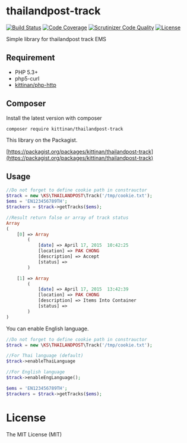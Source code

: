 thailandpost-track
========
[![Build Status](https://travis-ci.org/kittinan/thailandpost-track.svg?branch=master)](https://travis-ci.org/kittinan/thailandpost-track)
[![Code Coverage](https://scrutinizer-ci.com/g/kittinan/php-http/badges/coverage.png?b=master)](https://scrutinizer-ci.com/g/kittinan/thailandpost-track/?branch=master)
[![Scrutinizer Code Quality](https://scrutinizer-ci.com/g/kittinan/php-http/badges/quality-score.png?b=master)](https://scrutinizer-ci.com/g/kittinan/thailandpost-track/?branch=master)
[![License](https://poser.pugx.org/kittinan/thailandpost-track/license)](https://packagist.org/packages/kittinan/thailandpost-track)

Simple library for thailandpost track EMS

## Requirement
* PHP 5.3+
* php5-curl
* [kittinan/php-http](https://github.com/kittinan/php-http)

## Composer

Install the latest version with composer
```
composer require kittinan/thailandpost-track
```

This library on the Packagist.

[https://packagist.org/packages/kittinan/thailandpost-track](https://packagist.org/packages/kittinan/thailandpost-track)

## Usage
```php
//Do not forget to define cookie path in constrauctor
$track = new \KS\THAILANDPOST\Track('/tmp/cookie.txt');
$ems = 'EN123456789TH';
$trackers = $track->getTracks($ems);

//Result return false or array of track status
Array
(
    [0] => Array
        (
            [date] => April 17, 2015  10:42:25
            [location] => PAK CHONG
            [description] => Accept
            [status] => 
        )

    [1] => Array
        (
            [date] => April 17, 2015  13:42:39
            [location] => PAK CHONG
            [description] => Items Into Container
            [status] => 
        )
)

```

You can enable English language.
```php
//Do not forget to define cookie path in constrauctor
$track = new \KS\THAILANDPOST\Track('/tmp/cookie.txt');

//For Thai language (default)
$track->enableThaiLanguage

//For English language
$track->enableEngLanguage();

$ems = 'EN123456789TH';
$trackers = $track->getTracks($ems);

```


License
=======
The MIT License (MIT)

